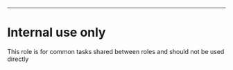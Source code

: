 ---
# Internal use only
This role is for common tasks shared between roles and should not be used directly